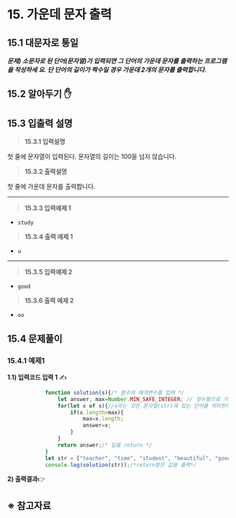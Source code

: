 # 15. 가운데 문자 출력

## 15.1 대문자로 통일

***문제) 소문자로 된 단어(문자열)가 입력되면 그 단어의 가운데 문자를 출력하는 프로그램을 작성하세 요. 단 단어의 길이가 짝수일 경우 가운데 2개의 문자를 출력합니다.***



## 15.2 알아두기 ✋ 



## 15.3 입출력 설명



> **15.3.1 입력설명**

첫 줄에 문자열이 입력된다. 문자열의 길이는 100을 넘지 않습니다.



> **15.3.2 출력설명**

첫 줄에 가운데 문자를 출력합니다.

----



> **15.3.3 입력예제 1**

- `study`



> **15.3.4 출력 예제 1** 

- `u`

---

> **15.3.5 입력예제 2**

- `good`



> **15.3.6 출력 예제 2** 

- `oo`



## 15.4 문제풀이

### 15.4.1 예제1

**1.1) 입력코드 입력 1** ✍

```javascript
            function solution(s){/* 함수의 매개변수를 입력 */
                let answer, max=Number.MIN_SAFE_INTEGER; // 정수형으로 가장 작은 숫자.
                for(let x of s){//x라는 것은 문자열(str)에 있는 단어를 의미한다. ex) teacher, time, student ...
                    if(x.length>max){
                        max=x.length;
                        answer=x;
                    }
                }
                return answer;/* 답을 return */
            }
            let str = ["teacher", "time", "student", "beautiful", "good"];
            console.log(solution(str));/*return받은 값을 출력*/
```



**2) 출력결과**👉



## ※ 참고자료

